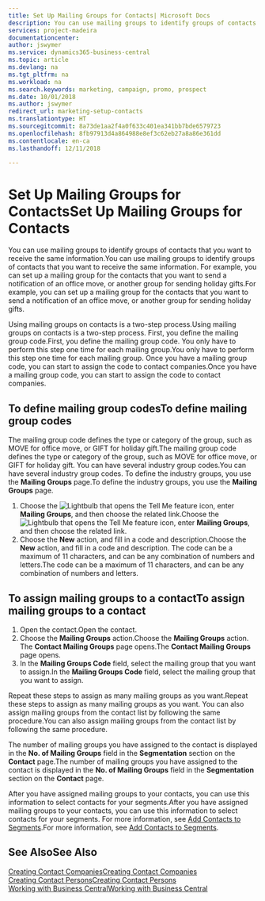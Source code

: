 ```yaml
---
title: Set Up Mailing Groups for Contacts| Microsoft Docs
description: You can use mailing groups to identify groups of contacts that you want to receive the same information, for example, for a marketing campaign or promo.
services: project-madeira
documentationcenter: 
author: jswymer
ms.service: dynamics365-business-central
ms.topic: article
ms.devlang: na
ms.tgt_pltfrm: na
ms.workload: na
ms.search.keywords: marketing, campaign, promo, prospect
ms.date: 10/01/2018
ms.author: jswymer
redirect_url: marketing-setup-contacts
ms.translationtype: HT
ms.sourcegitcommit: 8a73de1aa2f4a0f633c401ea341bb7bde6579723
ms.openlocfilehash: 8fb97913d4a864988e8ef3c62eb27a8a86e361dd
ms.contentlocale: en-ca
ms.lasthandoff: 12/11/2018

---
```

# <a name="set-up-mailing-groups-for-contacts"></a><span data-ttu-id="9e894-103">Set Up Mailing Groups for Contacts</span><span class="sxs-lookup"><span data-stu-id="9e894-103">Set Up Mailing Groups for Contacts</span></span>
<span data-ttu-id="9e894-104">You can use mailing groups to identify groups of contacts that you want to receive the same information.</span><span class="sxs-lookup"><span data-stu-id="9e894-104">You can use mailing groups to identify groups of contacts that you want to receive the same information.</span></span> <span data-ttu-id="9e894-105">For example, you can set up a mailing group for the contacts that you want to send a notification of an office move, or another group for sending holiday gifts.</span><span class="sxs-lookup"><span data-stu-id="9e894-105">For example, you can set up a mailing group for the contacts that you want to send a notification of an office move, or another group for sending holiday gifts.</span></span>

<span data-ttu-id="9e894-106">Using mailing groups on contacts is a two-step process.</span><span class="sxs-lookup"><span data-stu-id="9e894-106">Using mailing groups on contacts is a two-step process.</span></span> <span data-ttu-id="9e894-107">First, you define the mailing group code.</span><span class="sxs-lookup"><span data-stu-id="9e894-107">First, you define the mailing group code.</span></span> <span data-ttu-id="9e894-108">You only have to perform this step one time for each mailing group.</span><span class="sxs-lookup"><span data-stu-id="9e894-108">You only have to perform this step one time for each mailing group.</span></span> <span data-ttu-id="9e894-109">Once you have a mailing group code, you can start to assign the code to contact companies.</span><span class="sxs-lookup"><span data-stu-id="9e894-109">Once you have a mailing group code, you can start to assign the code to contact companies.</span></span>

## <a name="to-define-mailing-group-codes"></a><span data-ttu-id="9e894-110">To define mailing group codes</span><span class="sxs-lookup"><span data-stu-id="9e894-110">To define mailing group codes</span></span>
<span data-ttu-id="9e894-111">The mailing group code defines the type or category of the group, such as MOVE for office move, or GIFT for holiday gift.</span><span class="sxs-lookup"><span data-stu-id="9e894-111">The mailing group code defines the type or category of the group, such as MOVE for office move, or GIFT for holiday gift.</span></span> <span data-ttu-id="9e894-112">You can have several industry group codes.</span><span class="sxs-lookup"><span data-stu-id="9e894-112">You can have several industry group codes.</span></span> <span data-ttu-id="9e894-113">To define the industry groups, you use the **Mailing Groups** page.</span><span class="sxs-lookup"><span data-stu-id="9e894-113">To define the industry groups, you use the **Mailing Groups** page.</span></span>

1. <span data-ttu-id="9e894-114">Choose the ![Lightbulb that opens the Tell Me feature](media/ui-search/search_small.png "Tell me what you want to do") icon, enter **Mailing Groups**, and then choose the related link.</span><span class="sxs-lookup"><span data-stu-id="9e894-114">Choose the ![Lightbulb that opens the Tell Me feature](media/ui-search/search_small.png "Tell me what you want to do") icon, enter **Mailing Groups**, and then choose the related link.</span></span>
2. <span data-ttu-id="9e894-115">Choose the **New** action, and fill in a code and description.</span><span class="sxs-lookup"><span data-stu-id="9e894-115">Choose the **New** action, and fill in a code and description.</span></span> <span data-ttu-id="9e894-116">The code can be a maximum of 11 characters, and can be any combination of numbers and letters.</span><span class="sxs-lookup"><span data-stu-id="9e894-116">The code can be a maximum of 11 characters, and can be any combination of numbers and letters.</span></span>

## <a name="AssignMailGroupContact"></a> <span data-ttu-id="9e894-117">To assign mailing groups to a contact</span><span class="sxs-lookup"><span data-stu-id="9e894-117">To assign mailing groups to a contact</span></span>
1. <span data-ttu-id="9e894-118">Open the contact.</span><span class="sxs-lookup"><span data-stu-id="9e894-118">Open the contact.</span></span>
2. <span data-ttu-id="9e894-119">Choose the **Mailing Groups** action.</span><span class="sxs-lookup"><span data-stu-id="9e894-119">Choose the **Mailing Groups** action.</span></span> <span data-ttu-id="9e894-120">The **Contact Mailing Groups** page opens.</span><span class="sxs-lookup"><span data-stu-id="9e894-120">The **Contact Mailing Groups** page opens.</span></span>
3. <span data-ttu-id="9e894-121">In the **Mailing Groups Code** field, select the mailing group that you want to assign.</span><span class="sxs-lookup"><span data-stu-id="9e894-121">In the **Mailing Groups Code** field, select the mailing group that you want to assign.</span></span>

<span data-ttu-id="9e894-122">Repeat these steps to assign as many mailing groups as you want.</span><span class="sxs-lookup"><span data-stu-id="9e894-122">Repeat these steps to assign as many mailing groups as you want.</span></span> <span data-ttu-id="9e894-123">You can also assign mailing groups from the contact list by following the same procedure.</span><span class="sxs-lookup"><span data-stu-id="9e894-123">You can also assign mailing groups from the contact list by following the same procedure.</span></span>

<span data-ttu-id="9e894-124">The number of mailing groups you have assigned to the contact is displayed in the **No. of Mailing Groups** field in the **Segmentation** section on the **Contact** page.</span><span class="sxs-lookup"><span data-stu-id="9e894-124">The number of mailing groups you have assigned to the contact is displayed in the **No. of Mailing Groups** field in the **Segmentation** section on the **Contact** page.</span></span>

<span data-ttu-id="9e894-125">After you have assigned mailing groups to your contacts, you can use this information to select contacts for your segments.</span><span class="sxs-lookup"><span data-stu-id="9e894-125">After you have assigned mailing groups to your contacts, you can use this information to select contacts for your segments.</span></span> <span data-ttu-id="9e894-126">For more information, see [Add Contacts to Segments](marketing-add-contact-segment.md).</span><span class="sxs-lookup"><span data-stu-id="9e894-126">For more information, see [Add Contacts to Segments](marketing-add-contact-segment.md).</span></span>

## <a name="see-also"></a><span data-ttu-id="9e894-127">See Also</span><span class="sxs-lookup"><span data-stu-id="9e894-127">See Also</span></span>
[<span data-ttu-id="9e894-128">Creating Contact Companies</span><span class="sxs-lookup"><span data-stu-id="9e894-128">Creating Contact Companies</span></span>](marketing-create-contact-companies.md)  
[<span data-ttu-id="9e894-129">Creating Contact Persons</span><span class="sxs-lookup"><span data-stu-id="9e894-129">Creating Contact Persons</span></span>](marketing-create-contact-persons.md)  
[<span data-ttu-id="9e894-130">Working with Business Central</span><span class="sxs-lookup"><span data-stu-id="9e894-130">Working with Business Central</span></span>](ui-work-product.md)

